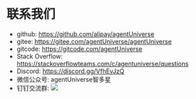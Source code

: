 # 联系我们
* github: https://github.com/alipay/agentUniverse
* gitee: https://gitee.com/agentUniverse/agentUniverse
* gitcode: https://gitcode.com/agentUniverse
* Stack Overflow: https://stackoverflowteams.com/c/agentuniverse/questions
* Discord: https://discord.gg/VfhEvJzQ
* 微信公众号: agentUniverse智多星
* 钉钉交流群:
![](../_picture/dingtalk_util20250429.png)